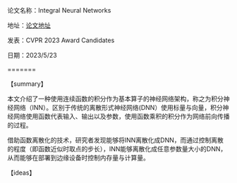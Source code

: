 论文名称：Integral Neural Networks

地址：[论文地址](https://openaccess.thecvf.com/content/CVPR2023/papers/Solodskikh_Integral_Neural_Networks_CVPR_2023_paper.pdf)

发表：CVPR 2023 Award Candidates

日期：2023/5/23

=======

【summary】

本文介绍了一种使用连续函数的积分作为基本算子的神经网络架构，称之为积分神经网络（INN）。区别于传统的离散形式神经网络(DNN）使用标量与向量，积分神经网络使用函数代表输入、输出以及参数，使用函数乘积的积分作为网络前向传播的过程。  

借助函数离散化的技术，研究者发现能够将INN离散化成DNN，而通过控制离散的程度（即函数近似时取点的步长），INN能够离散化成任意参数量大小的DNN，从而能够在部署到边缘设备时控制内存量与计算量。

【ideas】

